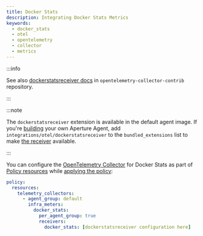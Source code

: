 ```yaml
---
title: Docker Stats
description: Integrating Docker Stats Metrics
keywords:
  - docker_stats
  - otel
  - opentelemetry
  - collector
  - metrics
---
```


:::info

See also [dockerstatsreceiver docs][receiver] in
`opentelemetry-collector-contrib` repository.

:::

:::note

The `dockerstatsreceiver` extension is available in the default agent image. If
you're [building][build] your own Aperture Agent, add
`integrations/otel/dockerstatsreceiver` to the `bundled_extensions` list to make
[the receiver][receiver] available.

:::

You can configure the [OpenTelemetry Collector][opentelemetry-collector] for
Docker Stats as part of [Policy resources][policy-resources] while [applying the
policy][applying-policy]:

```yaml
policy:
  resources:
    telemetry_collectors:
      - agent_group: default
        infra_meters:
          docker_stats:
            per_agent_group: true
            receivers:
              docker_stats: [dockerstatsreceiver configuration here]
```

[build]: /reference/aperturectl/build/agent/agent.md
[receiver]:
  https://github.com/open-telemetry/opentelemetry-collector-contrib/tree/main/receiver/dockerstatsreceiver
[opentelemetry-collector]: /reference/policies/spec.md#telemetry-collector
[applying-policy]: /applying-policies/applying-policies.md
[policy-resources]: /reference/policies/spec.md#resources
